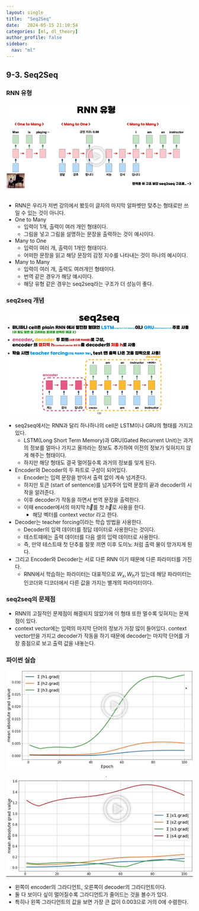 ```yaml
---
layout: single
title:  "Seq2Seq"
date:   2024-05-15 21:10:54 
categories: [ml, dl_theory]
author_profile: false
sidebar:
  nav: "ml"
---
```


## 9-3. Seq2Seq

### RNN 유형

![image 1.png](/assets/images/dl-theory/image%201.png)

- RNN은 우리가 저번 강의에서 봤듯이 글자의 마지막 알파벳만 맞추는 형태로만 쓰일 수 있는 것이 아니다.
- One to Many
    - 입력이 1개, 출력이 여러 개인 형태이다.
    - 그림을 넣고 그림을 설명하는 문장을 출력하는 것이 예시이다.
- Many to One
    - 입력이 여러 개, 출력이 1개인 형태이다.
    - 어떠한 문장을 읽고 해당 문장의 감정 지수를 나타내는 것이 하나의 예시이다.
- Many to Many
    - 입력이 여러 개, 출력도 여러개인 형태이다.
    - 번역 같은 경우가 해당 예시이다.
    - 해당 유형 같은 경우는 seq2seq라는 구조가 더 성능이 좋다.

### seq2seq 개념

![image.png](/assets/images/dl-theory/image%201%201.png)

- seq2seq에서는 RNN과 달리 하나하나의 cell은 LSTM이나 GRU의 형태를 가지고 있다.
    - LSTM(Long Short Term Memory)과 GRU(Gated Recurrent Unit)는 과거의 정보를 얼마나 가지고 올까라는 정보도 추가하여 이전의 정보가 잊혀지지 않게 해주는 형태이다.
    - 하지만 해당 형태도 결국 멀어질수록 과거의 정보를 잊게 된다.
- Encoder와 Decoder의 두 파트로 구성이 되어있다.
    - Encoder는 입력 문장을 받아서 출력 없이 계속 넘겨준다.
    - 하지만 <sos> 토큰 (start of sentence)를 넘겨주어 입력 문장의 끝과 decoder의 시작을 알려준다.
    - 이후 decoder가 작동을 하면서 번역 문장을 출력한다.
    - 이때 encoder에서의 마지막 $\vec h$를 첫 $\vec h$로 사용을 한다.
        - 해당 벡터를 context vector 라고 한다.
- Decoder는 teacher forcing이라는 학습 방법을 사용한다.
    - Decoder의 입력 데이터를 정답 데이터로 사용한다는 것이다.
    - 테스트때에는 출력 데이터를 다음 셀의 입력 데이터로 사용한다.
    - 즉, 만약 테스트때 첫 단추를 잘못 끼면 이후 도미노 처럼 출력 물이 망가지게 된다.
- 그리고 Encoder와 Decoder는 서로 다른 RNN 이기 때문에 다른 파라미터를 가진다.
    - RNN에서 학습하는 파라미터는 대표적으로 $W_x, W_h$가 있는데 해당 파라미터는 인코더와 디코더에서 다른 값을 가지는 별개의 파라미터이다.

### seq2seq의 문제점

- RNN의 고질적인 문제점이 해결되지 않았기에 이 형태 또한 멀수록 잊혀지는 문제점이 있다.
- context vector에는 입력의 마지막 단어의 정보가 가장 많이 들어있다. context vector만을 가지고 decoder가 작동을 하기 때문에 decoder는 마지막 단어를 가장 중점으로 보고 출력 값을 내놓는다.

### 파이썬 실습

![image.png](/assets/images/dl-theory/image%202.png)

![image.png](/assets/images/dl-theory/image%203.png)

- 왼쪽이 encoder의 그라디언트, 오른쪽이 decoder의 그라디언트이다.
- 둘 다 보이다 싶이 멀어질수록 그라디언트가 줄어드는 것을 볼수가 있다.
- 특히나 왼쪽 그라디언트의 값을 보면 가장 큰 값이 0.003으로 거의 0에 수렴한다.